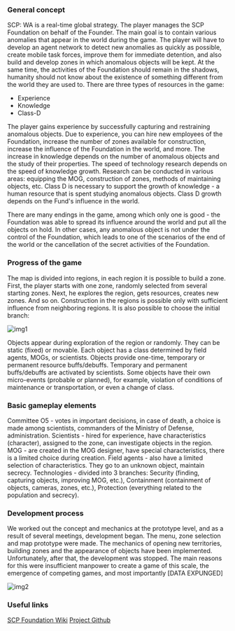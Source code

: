 ### General concept

SCP: WA is a real-time global strategy. The player manages the SCP Foundation on behalf of the Founder. The main goal is to contain various anomalies that appear in the world during the game. The player will have to develop an agent network to detect new anomalies as quickly as possible, create mobile task forces, improve them for immediate detention, and also build and develop zones in which anomalous objects will be kept. At the same time, the activities of the Foundation should remain in the shadows, humanity should not know about the existence of something different from the world they are used to. There are three types of resources in the game:
- Experience
- Knowledge
- Class-D

The player gains experience by successfully capturing and restraining anomalous objects. Due to experience, you can hire new employees of the Foundation, increase the number of zones available for construction, increase the influence of the Foundation in the world, and more. The increase in knowledge depends on the number of anomalous objects and the study of their properties. The speed of technology research depends on the speed of knowledge growth. Research can be conducted in various areas: equipping the MOG, construction of zones, methods of maintaining objects, etc. Class D is necessary to support the growth of knowledge - a human resource that is spent studying anomalous objects. Class D growth depends on the Fund's influence in the world.

There are many endings in the game, among which only one is good - the Foundation was able to spread its influence around the world and put all the objects on hold. In other cases, any anomalous object is not under the control of the Foundation, which leads to one of the scenarios of the end of the world or the cancellation of the secret activities of the Foundation.

### Progress of the game

The map is divided into regions, in each region it is possible to build a zone. First, the player starts with one zone, randomly selected from several starting zones. Next, he explores the region, gets resources, creates new zones. And so on. Construction in the regions is possible only with sufficient influence from neighboring regions. It is also possible to choose the initial branch:

![img1](https://eknm.in/s/OScnEbqnjdxRf0l/download)

Objects appear during exploration of the region or randomly. They can be static (fixed) or movable. Each object has a class determined by field agents, MOGs, or scientists. Objects provide one-time, temporary or permanent resource buffs/debuffs. Temporary and permanent buffs/debuffs are activated by scientists. Some objects have their own micro-events (probable or planned), for example, violation of conditions of maintenance or transportation, or even a change of class.

### Basic gameplay elements

Committee O5 - votes in important decisions, in case of death, a choice is made among scientists, commanders of the Ministry of Defense, administration.
Scientists - hired for experience, have characteristics (character), assigned to the zone, can investigate objects in the region.
MOG - are created in the MOG designer, have special characteristics, there is a limited choice during creation.
Field agents - also have a limited selection of characteristics. They go to an unknown object, maintain secrecy.
Technologies - divided into 3 branches: Security (finding, capturing objects, improving MOG, etc.), Containment (containment of objects, cameras, zones, etc.), Protection (everything related to the population and secrecy).

### Development process

We worked out the concept and mechanics at the prototype level, and as a result of several meetings, development began. The menu, zone selection and map prototype were made. The mechanics of opening new territories, building zones and the appearance of objects have been implemented. Unfortunately, after that, the development was stopped. The main reasons for this were insufficient manpower to create a game of this scale, the emergence of competing games, and most importantly [DATA EXPUNGED]

![img2](https://eknm.in/s/psxmf6gJm6jVw8v/download)

### Useful links
[SCP Foundation Wiki](https://scp-wiki.wikidot.com/)
[Project Github](https://github.com/monsteroko/SCPF-WA/)